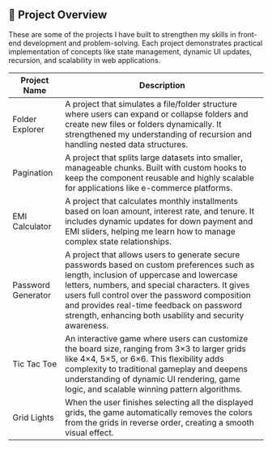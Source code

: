 ## 📂 Project Overview

These are some of the projects I have built to strengthen my skills in front-end development and problem-solving.
Each project demonstrates practical implementation of concepts like state management, dynamic UI updates, recursion, and scalability in web applications.

| Project Name       | Description                                                                                                                                                                                                                                                                                                                                          |
| ------------------ | ---------------------------------------------------------------------------------------------------------------------------------------------------------------------------------------------------------------------------------------------------------------------------------------------------------------------------------------------------- |
| Folder Explorer    | A project that simulates a file/folder structure where users can expand or collapse folders and create new files or folders dynamically. It strengthened my understanding of recursion and handling nested data structures.                                                                                                                          |
| Pagination         | A project that splits large datasets into smaller, manageable chunks. Built with custom hooks to keep the component reusable and highly scalable for applications like e-commerce platforms.                                                                                                                                                         |
| EMI Calculator     | A project that calculates monthly installments based on loan amount, interest rate, and tenure. It includes dynamic updates for down payment and EMI sliders, helping me learn how to manage complex state relationships.                                                                                                                            |
| Password Generator | A project that allows users to generate secure passwords based on custom preferences such as length, inclusion of uppercase and lowercase letters, numbers, and special characters. It gives users full control over the password composition and provides real-time feedback on password strength, enhancing both usability and security awareness. |
| Tic Tac Toe        | An interactive game where users can customize the board size, ranging from 3×3 to larger grids like 4×4, 5×5, or 6×6. This flexibility adds complexity to traditional gameplay and deepens understanding of dynamic UI rendering, game logic, and scalable winning pattern algorithms.                                                               |
| Grid Lights        | When the user finishes selecting all the displayed grids, the game automatically removes the colors from the grids in reverse order, creating a smooth visual effect.                                                                                                                                                                                |
